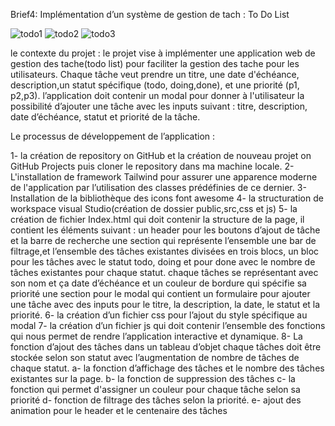 
Brief4: Implémentation d’un système de gestion de tach : To Do List


![todo1](https://github.com/user-attachments/assets/18499cb0-22fc-4928-9c1c-c6a6dd23369f)
![todo2](https://github.com/user-attachments/assets/3abf71bc-b4ee-4f65-88fe-28459e52b084)
![todo3](https://github.com/user-attachments/assets/26837f62-dc8d-4ab6-891a-e31aebedfe31)





le contexte du projet : le projet vise à implémenter une application web de gestion des tache(todo list) pour faciliter la gestion des tache pour les utilisateurs. Chaque tâche veut prendre un titre, une date d'échéance, description,un statut spécifique (todo, doing,done), et une priorité (p1, p2,p3). l’application doit contenir un modal pour donner à l'utilisateur la possibilité d’ajouter une tâche avec les inputs suivant : titre, description, date d’échéance, statut et priorité de la tâche.

Le processus de développement de l’application :

1- la création de repository on GitHub et la création de nouveau projet on GitHub Projects puis cloner le repository dans ma machine locale.
2- L'installation de framework Tailwind pour assurer une apparence moderne de l'application par l’utilisation des classes prédéfinies de ce dernier. 
3- Installation de la bibliothèque des icons font awesome
4- la structuration de workspace visual Studio(création de dossier public,src,css et js)
5- la création de fichier Index.html qui doit contenir la structure de la page, il contient les éléments suivant :
    un header pour les boutons d’ajout de tâche et la barre de recherche
    une section qui représente l’ensemble une bar de filtrage,et l’ensemble des tâches existantes divisées en trois blocs, un bloc pour les tâches avec le statut 
    todo, doing et pour done avec le nombre de tâches existantes pour chaque statut.
    chaque tâches se représentant avec son nom et ça date d’échéance et un couleur de bordure qui spécifie sa priorité
    une section pour le modal qui contient un formulaire pour ajouter une tâche avec des inputs pour le titre, la description, la date, le statut et la priorité. 
6- la création d’un fichier css pour l’ajout du style spécifique au modal
7- la création d’un fichier js qui doit contenir l’ensemble des fonctions qui nous permet de rendre l’application interactive et dynamique. 
8- La fonction d’ajout des tâches dans un tableau d’objet chaque tâches doit être stockée selon son statut avec l’augmentation de nombre de tâches de chaque statut.
a- la fonction d’affichage des tâches et le nombre des tâches existantes sur la page.
b- la fonction de suppression des tâches 
c- la fonction qui permet d'assigner un couleur pour chaque tâche selon sa priorité
d- fonction de filtrage des tâches selon la priorité.
e- ajout des animation pour le header et le centenaire des tâches

